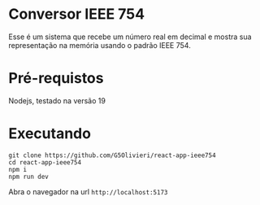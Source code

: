 # Conversor IEEE 754

Esse é um sistema que recebe um número real em decimal e mostra sua representação na memória usando o padrão IEEE 754.

# Pré-requistos

Nodejs, testado na versão 19

# Executando

```
git clone https://github.com/G5Olivieri/react-app-ieee754
cd react-app-ieee754
npm i
npm run dev
```

Abra o navegador na url `http://localhost:5173`

